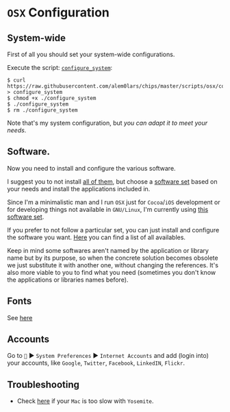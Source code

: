 # `OSX` Configuration

## System-wide

First of all you should set your system-wide configurations.

Execute the script: [`configure_system`](https://github.com/alem0lars/chips/blob/master/scripts/osx/configure_system):

```ShellSession
$ curl https://raw.githubusercontent.com/alem0lars/chips/master/scripts/osx/configure_system > configure_system
$ chmod +x ./configure_system
$ ./configure_system
$ rm ./configure_system
```

Note that's my system configuration, but *you can adapt it to meet your needs*.

## Software.

Now you need to install and configure the various software.

I suggest you to not install [all of them](./software/list), but choose a [software set](./software/sets) based on your needs and install the applications included in.

Since I'm a minimalistic man and I run `OSX` just for `Cocoa`/`iOS` development or for developing things not available in `GNU/Linux`, I'm currently using [this software set](./software/sets/minimal_development.md).

If you prefer to not follow a particular set, you can just install and configure the software you want. [Here](./software/list) you can find a list of all availables.

Keep in mind some softwares aren't named by the application or library name but by its purpose, so when the concrete solution becomes obsolete we just substitute it with another one, without changing the references. It's also more viable to you to find what you need (sometimes you don't know the applications or libraries names before).

## Fonts

See [here](./fonts.md)

## Accounts

Go to `` ▶ `System Preferences` ▶ `Internet Accounts` and add (login into) your accounts, like `Google`, `Twitter`, `Facebook`, `LinkedIN`, `Flickr`.

## Troubleshooting

* Check [here](http://support.apple.com/kb/PH18761) if your `Mac` is too slow with `Yosemite`.
